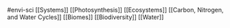 #envi-sci 
[[Systems]]
[[Photosynthesis]]
[[Ecosystems]]
[[Carbon, Nitrogen, and Water Cycles]]
[[Biomes]]
[[Biodiversity]]
[[Water]]
